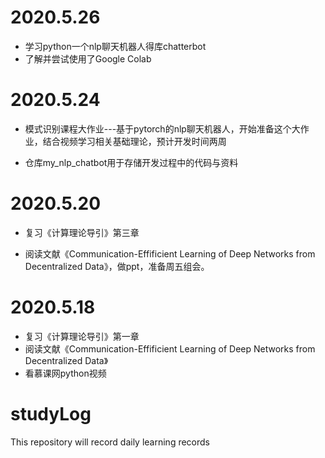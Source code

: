 # 2020.5.26

* 学习python一个nlp聊天机器人得库chatterbot
* 了解并尝试使用了Google Colab

# 2020.5.24

* 模式识别课程大作业---基于pytorch的nlp聊天机器人，开始准备这个大作业，结合视频学习相关基础理论，预计开发时间两周

* 仓库my_nlp_chatbot用于存储开发过程中的代码与资料

  

# 2020.5.20

- 复习《计算理论导引》第三章

- 阅读文献《Communication-Effificient Learning of Deep Networks from Decentralized Data》，做ppt，准备周五组会。

  

# 2020.5.18

* 复习《计算理论导引》第一章
* 阅读文献《Communication-Effificient Learning of Deep Networks from Decentralized Data》
* 看慕课网python视频



# studyLog

This repository will record daily learning records

